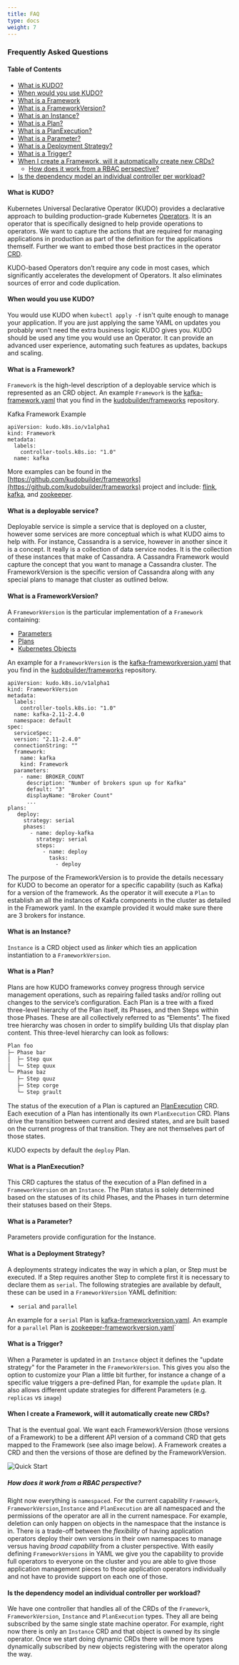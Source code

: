 ```yaml
---
title: FAQ
type: docs
weight: 7
---
```


### Frequently Asked Questions

#### Table of Contents

* [What is KUDO?](#what-is-kudo)
* [When would you use KUDO?](#when-would-you-use-kudo)
* [What is a Framework](#what-is-a-framework)
* [What is a FrameworkVersion?](#what-is-a-frameworkversion)
* [What is an Instance?](#what-is-an-instance)
* [What is a Plan?](#what-is-a-plan)
* [What is a PlanExecution?](#what-is-a-planexecution)
* [What is a Parameter?](#what-is-a-parameter)
* [What is a Deployment Strategy?](#what-is-a-deployment-strategy)
* [What is a Trigger?](#what-is-a-trigger)
* [When I create a Framework, will it automatically create new CRDs?](#when-i-create-a-framework-will-it-automatically-create-new-crds)
   * [How does it work from a RBAC perspective?](#how-does-it-work-from-a-rbac-perspective)
* [Is the dependency model an individual controller per workload?](#is-the-dependency-model-an-individual-controller-per-workload)

#### **What is KUDO?**

Kubernetes Universal Declarative Operator (KUDO) provides a declarative approach to building production-grade Kubernetes [Operators](https://coreos.com/operators/). It is an operator that is specifically designed to help provide operations to operators. We want to capture the actions that are required for managing applications in production as part of the definition for the applications themself. Further we want to embed those best practices in the operator [CRD](https://kubernetes.io/docs/concepts/extend-kubernetes/api-extension/custom-resources/).

KUDO-based Operators don’t require any code in most cases, which significantly accelerates the development of Operators. It also eliminates sources of error and code duplication.

#### **When would you use KUDO?**

You would use KUDO when `kubectl apply -f` isn't quite enough to manage your application. If you are just applying the same YAML on updates you probably won't need the extra business logic KUDO gives you.
KUDO should be used any time you would use an Operator. It can provide an advanced user experience, automating such features as updates, backups and scaling.

#### **What is a Framework?**

`Framework` is the high-level description of a deployable service which is represented as an CRD object. An example `Framework` is the [kafka-framework.yaml](https://github.com/kudobuilder/frameworks/blob/master/repo/stable/kafka/versions/0/kafka-framework.yaml) that you find in the [kudobuilder/frameworks](https://github.com/kudobuilder/frameworks) repository.

Kafka Framework Example
```
apiVersion: kudo.k8s.io/v1alpha1
kind: Framework
metadata:
  labels:
    controller-tools.k8s.io: "1.0"
  name: kafka
```

More examples can be found in the [https://github.com/kudobuilder/frameworks](https://github.com/kudobuilder/frameworks) project and include: [flink](https://flink.apache.org/), [kafka](https://kafka.apache.org/), and [zookeeper](https://zookeeper.apache.org/).


#### **What is a deployable service?**

Deployable service is simple a service that is deployed on a cluster, however some services are more conceptual which is what KUDO aims to help with. For instance, Cassandra is a service, however in another since it is a concept. It really is a collection of data service nodes. It is the collection of these instances that make of Cassandra. A Cassandra Framework would capture the concept that you want to manage a Cassandra cluster. The FrameworkVersion is the specific version of Cassandra along with any special plans to manage that cluster as outlined below.


#### **What is a FrameworkVersion?**

A `FrameworkVersion` is the particular implementation of a `Framework` containing:

- [Parameters](#what-is-a-parameter)
- [Plans](#what-is-a-plan)
- [Kubernetes Objects](https://kubernetes.io/docs/concepts/overview/working-with-objects/kubernetes-objects/)

An example for a `FrameworkVersion` is the [kafka-frameworkversion.yaml](https://github.com/kudobuilder/frameworks/blob/master/repo/stable/kafka/versions/0/kafka-frameworkversion.yaml) that you find in the [kudobuilder/frameworks](https://github.com/kudobuilder/frameworks) repository.

```
apiVersion: kudo.k8s.io/v1alpha1
kind: FrameworkVersion
metadata:
  labels:
    controller-tools.k8s.io: "1.0"
  name: kafka-2.11-2.4.0
  namespace: default
spec:
  serviceSpec:
  version: "2.11-2.4.0"
  connectionString: ""
  framework:
    name: kafka
    kind: Framework
  parameters:
    - name: BROKER_COUNT
      description: "Number of brokers spun up for Kafka"
      default: "3"
      displayName: "Broker Count"
      ...
plans:
   deploy:
     strategy: serial
     phases:
       - name: deploy-kafka
         strategy: serial
         steps:
           - name: deploy
             tasks:
               - deploy      
```

The purpose of the FrameworkVersion is to provide the details necessary for KUDO to become an operator for a specific capability (such as Kafka) for a version of the framework. As the operator it will execute a `Plan` to establish an all the instances of Kakfa components in the cluster as detailed in the Framework yaml. In the example provided it would make sure there are 3 brokers for instance.

#### **What is an Instance?**

`Instance` is a CRD object used as *linker* which ties an application instantiation to a `FrameworkVersion`.

#### **What is a Plan?**

Plans are how KUDO frameworks convey progress through service management operations, such as repairing failed tasks and/or rolling out changes to the service’s configuration. Each Plan is a tree with a fixed three-level hierarchy of the Plan itself, its Phases, and then Steps within those Phases. These are all collectively referred to as “Elements”. The fixed tree hierarchy was chosen in order to simplify building UIs that display plan content. This three-level hierarchy can look as follows:

```bash
Plan foo
├─ Phase bar
│  ├─ Step qux
│  └─ Step quux
└─ Phase baz
   ├─ Step quuz
   ├─ Step corge
   └─ Step grault
```

The status of the execution of a Plan is captured an [PlanExecution](#what-is-a-planexecution) CRD. Each execution of a Plan has intentionally its own `PlanExecution` CRD. Plans drive the transition between current and desired states, and are built based on the current progress of that transition. They are not themselves part of those states.

KUDO expects by default the `deploy` Plan.

#### **What is a PlanExecution?**

This CRD captures the status of the execution of a Plan defined in a `FrameworkVersion` on an `Instance`. The Plan status is solely determined based on the statuses of its child Phases, and the Phases in turn determine their statuses based on their Steps.

#### **What is a Parameter?**

Parameters provide configuration for the Instance.

#### **What is a Deployment Strategy?**

A deployments strategy indicates the way in which a plan, or Step must be executed. If a Step requires another Step to complete first it is necessary to declare them as `serial`. The following strategies are available by default, these can be used in a `FrameworkVersion` YAML definition:

- `serial` and `parallel`

An example for a `serial` Plan is [kafka-frameworkversion.yaml](https://github.com/kudobuilder/frameworks/blob/master/repo/stable/kafka/versions/0/kafka-frameworkversion.yaml).
An example for a `parallel` Plan is [zookeeper-frameworkversion.yaml](https://github.com/kudobuilder/frameworks/blob/master/repo/stable/kafka/versions/0/zookeeper-frameworkversion.yaml)`

#### **What is a Trigger?**

When a Parameter is updated in an `Instance` object it defines the "update strategy" for the Parameter in the `FrameworkVersion`. This gives you also the option to customize your Plan a little bit further, for instance a change of a specific value triggers a pre-defined Plan, for example the `update` plan. It also allows different update strategies for different Parameters (e.g. `replicas` vs `image`)

#### **When I create a Framework, will it automatically create new CRDs?**

That is the eventual goal. We want each FrameworkVersion (those versions of a Framework) to be a different API version of a command CRD that gets mapped to the Framework (see also image below). A Framework creates a CRD and then the versions of those are defined by the FrameworkVersion.

![Quick Start](../images/kudo-dymanic-crd.png)

##### **How does it work from a RBAC perspective?**

Right now everything is `namespaced`. For the current capability `Framework`, `FrameworkVersion`,`Instance` and `PlanExecution` are all namespaced and the permissions of the operator are all in the current namespace. For example, deletion can only happen on objects in the namespace that the instance is in. There is a trade-off between the *flexibility* of having application operators deploy their own versions in their own namespaces to manage versus having *broad capability* from a cluster perspective. With easily defining `FrameworkVersions` in YAML we give you the capability to provide full operators to everyone on the cluster and you are able to give those application management pieces to those application operators individually and not have to provide support on each one of those.

#### **Is the dependency model an individual controller per workload?**

We have one controller that handles all of the CRDs of the `Framework`, `FrameworkVersion`, `Instance` and `PlanExecution` types. They all are being subscribed by the same single state machine operator. For example, right now there is only an `Instance` CRD and that object is owned by its single operator. Once we start doing dynamic CRDs there will be more types dynamically subscribed by new objects registering with the operator along the way.
